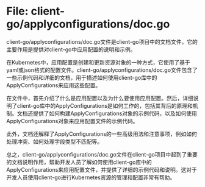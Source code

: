 # File: client-go/applyconfigurations/doc.go

client-go/applyconfigurations/doc.go文件是client-go项目中的文档文件，它的主要作用是提供对client-go中应用配置的说明和示例。

在Kubernetes中，应用配置是创建和更新资源对象的一种方式，它使用了基于yaml或json格式的配置文件。client-go/applyconfigurations/doc.go文件包含了一些示例代码和详细的文档，用于描述如何使用client-go库中的ApplyConfigurations来应用这些配置。

在文件中，首先介绍了什么是应用配置以及为什么要使用应用配置。然后，详细说明了client-go库中的ApplyConfigurations是如何工作的，包括其背后的原理和机制。文档还提供了如何构建ApplyConfigurations对象的示例代码，以及如何使用ApplyConfigurations对象来应用配置文件的示例代码。

此外，文档还解释了ApplyConfigurations的一些高级用法和注意事项，例如如何处理冲突、如何处理字段类型不匹配等。

总之，client-go/applyconfigurations/doc.go文件在client-go项目中起到了重要的文档说明作用，帮助开发人员了解如何使用client-go库中的ApplyConfigurations来应用配置文件，并提供了详细的示例代码和说明。这对于开发人员使用client-go进行Kubernetes资源的管理和配置非常有帮助。

